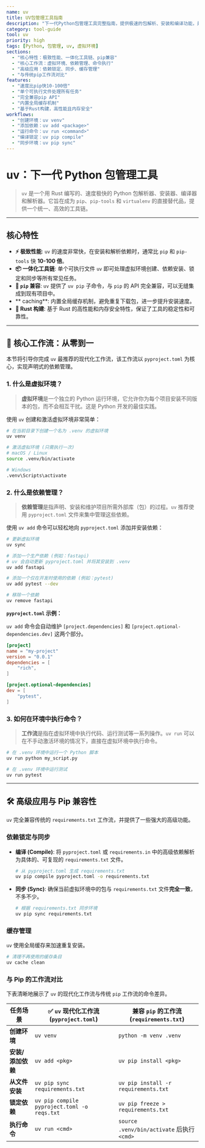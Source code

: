 ```yaml
---
name: uv
title: UV包管理工具指南
description: "下一代Python包管理工具完整指南，提供极速的包解析、安装和编译功能，是pip、pip-tools和virtualenv的直接替代品"
category: tool-guide
tool: uv
priority: high
tags: [Python, 包管理, uv, 虚拟环境]
sections:
  - "核心特性：极致性能、一体化工具链、pip兼容"
  - "核心工作流：虚拟环境、依赖管理、命令执行"
  - "高级应用：依赖锁定、同步、缓存管理"
  - "与传统pip工作流对比"
features:
  - "速度比pip快10-100倍"
  - "单个可执行文件处理所有任务"
  - "完全兼容pip API"
  - "内置全局缓存机制"
  - "基于Rust构建，高性能且内存安全"
workflows:
  - "创建环境：uv venv"
  - "添加依赖：uv add <package>"
  - "运行命令：uv run <command>"
  - "编译锁定：uv pip compile"
  - "同步环境：uv pip sync"
---
```


# uv：下一代 Python 包管理工具

> `uv` 是一个用 Rust 编写的、速度极快的 Python 包解析器、安装器、编译器和解析器。它旨在成为 `pip`、`pip-tools` 和 `virtualenv` 的直接替代品，提供一个统一、高效的工具链。

---

## 核心特性

- **⚡️ 极致性能**: `uv` 的速度非常快，在安装和解析依赖时，通常比 `pip` 和 `pip-tools` 快 **10-100 倍**。
- **📦 一体化工具链**: 单个可执行文件 `uv` 即可处理虚拟环境创建、依赖安装、锁定和同步等所有常见任务。
- **🤝 `pip` 兼容**: `uv` 提供了 `uv pip` 子命令，与 `pip` 的 API 完全兼容，可以无缝集成到现有项目中。
- ** caching**: 内置全局缓存机制，避免重复下载包，进一步提升安装速度。
- **🦀 Rust 构建**: 基于 Rust 的高性能和内存安全特性，保证了工具的稳定性和可靠性。

---

## 🚀 核心工作流：从零到一

本节将引导你完成 `uv` 最推荐的现代化工作流，该工作流以 `pyproject.toml` 为核心，实现声明式的依赖管理。

### 1. 什么是虚拟环境？

> **虚拟环境**是一个独立的 Python 运行环境，它允许你为每个项目安装不同版本的包，而不会相互干扰。这是 Python 开发的最佳实践。

使用 `uv` 创建和激活虚拟环境非常简单：

```bash
# 在当前目录下创建一个名为 .venv 的虚拟环境
uv venv

# 激活虚拟环境 (只需执行一次)
# macOS / Linux
source .venv/bin/activate

# Windows
.venv\Scripts\activate
```

### 2. 什么是依赖管理？

> **依赖管理**是指声明、安装和维护项目所需外部库（包）的过程。`uv` 推荐使用 `pyproject.toml` 文件来集中管理这些依赖。

使用 `uv add` 命令可以轻松地向 `pyproject.toml` 添加并安装依赖：

```bash
# 更新虚拟环境
uv sync

# 添加一个生产依赖 (例如：fastapi)
# uv 会自动更新 pyproject.toml 并将其安装到 .venv
uv add fastapi

# 添加一个仅在开发时使用的依赖 (例如：pytest)
uv add pytest --dev

# 移除一个依赖
uv remove fastapi
```

**`pyproject.toml` 示例：**

`uv add` 命令会自动维护 `[project.dependencies]` 和 `[project.optional-dependencies.dev]` 这两个部分。

```toml
[project]
name = "my-project"
version = "0.0.1"
dependencies = [
    "rich",
]

[project.optional-dependencies]
dev = [
    "pytest",
]
```

### 3. 如何在环境中执行命令？

> **工作流**是指在虚拟环境中执行代码、运行测试等一系列操作。`uv run` 可以在不手动激活环境的情况下，直接在虚拟环境中执行命令。

```bash
# 在 .venv 环境中运行一个 Python 脚本
uv run python my_script.py

# 在 .venv 环境中运行测试
uv run pytest
```

---

## 🛠️ 高级应用与 Pip 兼容性

`uv` 完全兼容传统的 `requirements.txt` 工作流，并提供了一些强大的高级功能。

### 依赖锁定与同步

- **编译 (Compile)**: 将 `pyproject.toml` 或 `requirements.in` 中的高级依赖解析为具体的、可复现的 `requirements.txt` 文件。
  ```bash
  # 从 pyproject.toml 生成 requirements.txt
  uv pip compile pyproject.toml -o requirements.txt
  ```
- **同步 (Sync)**: 确保当前虚拟环境中的包与 `requirements.txt` 文件**完全一致**，不多不少。
  ```bash
  # 根据 requirements.txt 同步环境
  uv pip sync requirements.txt
  ```

### 缓存管理

`uv` 使用全局缓存来加速重复安装。

```bash
# 清理不再使用的缓存条目
uv cache clean
```

### 与 Pip 的工作流对比

下表清晰地展示了 `uv` 的现代化工作流与传统 `pip` 工作流的命令差异。

| 任务场景          | ✅ `uv` 现代化工作流 (`pyproject.toml`)     | 兼容 `pip` 的工作流 (`requirements.txt`)   |
| ----------------- | ------------------------------------------- | ------------------------------------------ |
| **创建环境**      | `uv venv`                                   | `python -m venv .venv`                     |
| **安装/添加依赖** | `uv add <pkg>`                              | `uv pip install <pkg>`                     |
| **从文件安装**    | `uv pip sync requirements.txt`              | `uv pip install -r requirements.txt`       |
| **锁定依赖**      | `uv pip compile pyproject.toml -o reqs.txt` | `uv pip freeze > requirements.txt`         |
| **执行命令**      | `uv run <cmd>`                              | `source .venv/bin/activate` 后执行 `<cmd>` |
